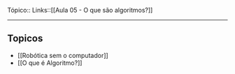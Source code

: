 Tópico::
Links::[[Aula 05 - O que são algoritmos?]]

---

## Topicos

- [[Robótica sem o computador]]
- [[O que é Algoritmo?]]